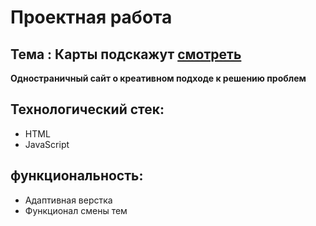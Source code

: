 # Проектная работа  

## Тема : Карты подскажут [смотреть](https://jon666grid.github.io/karty-podskazhut/index.html)
**Одностраничный сайт о креативном подходе к решению проблем**

## Технологический стек:
* HTML
* JavaScript 

## функциональность:
* Aдаптивная верстка
* Функционал смены тем


